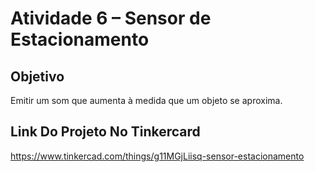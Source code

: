 # Atividade 6 – Sensor de Estacionamento

## Objetivo
Emitir um som que aumenta à medida que um objeto se aproxima.

## Link Do Projeto No Tinkercard
 https://www.tinkercad.com/things/g11MGjLiisq-sensor-estacionamento